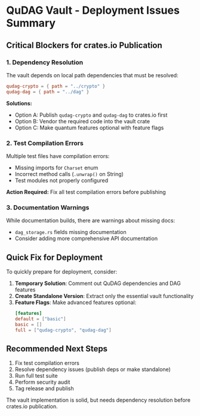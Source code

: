 # QuDAG Vault - Deployment Issues Summary

## Critical Blockers for crates.io Publication

### 1. Dependency Resolution
The vault depends on local path dependencies that must be resolved:
```toml
qudag-crypto = { path = "../crypto" }
qudag-dag = { path = "../dag" }
```

**Solutions:**
- Option A: Publish `qudag-crypto` and `qudag-dag` to crates.io first
- Option B: Vendor the required code into the vault crate
- Option C: Make quantum features optional with feature flags

### 2. Test Compilation Errors
Multiple test files have compilation errors:
- Missing imports for `Charset` enum
- Incorrect method calls (`.unwrap()` on String)
- Test modules not properly configured

**Action Required:** Fix all test compilation errors before publishing

### 3. Documentation Warnings
While documentation builds, there are warnings about missing docs:
- `dag_storage.rs` fields missing documentation
- Consider adding more comprehensive API documentation

## Quick Fix for Deployment

To quickly prepare for deployment, consider:

1. **Temporary Solution**: Comment out QuDAG dependencies and DAG features
2. **Create Standalone Version**: Extract only the essential vault functionality
3. **Feature Flags**: Make advanced features optional:
   ```toml
   [features]
   default = ["basic"]
   basic = []
   full = ["qudag-crypto", "qudag-dag"]
   ```

## Recommended Next Steps

1. Fix test compilation errors
2. Resolve dependency issues (publish deps or make standalone)
3. Run full test suite
4. Perform security audit
5. Tag release and publish

The vault implementation is solid, but needs dependency resolution before crates.io publication.